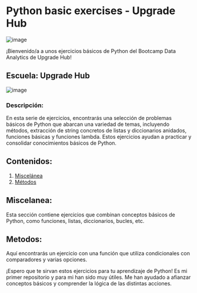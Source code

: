 # Python basic exercises - Upgrade Hub

![image](https://github.com/martahinojosa1/Python_exercises_I/assets/161476506/4b489444-dd7c-4018-88c3-a5d5b7c029ab)


¡Bienvenido/a a unos ejercicios básicos de Python del Bootcamp Data Analytics de Upgrade Hub!

## Escuela: Upgrade Hub

![image](https://github.com/martahinojosa1/Python_exercises_I/assets/161476506/1c16b7f3-9804-4973-8053-e1a7c321a9ef)


### Descripción:
En esta serie de ejercicios, encontrarás una selección de problemas básicos de Python que abarcan una variedad de temas, incluyendo métodos, extracción de string concretos de listas y diccionarios anidados, funciones básicas y funciones lambda. Estos ejercicios ayudan a practicar y consolidar conocimientos básicos de Python. 

## Contenidos:

1. [Miscelánea](#Miscelanea)
2. [Métodos](#Metodos)


## Miscelanea:

Esta sección contiene ejercicios que combinan conceptos básicos de Python, como funciones, listas, diccionarios, bucles, etc.

## Metodos:

Aquí encontrarás un ejercicio con una función que utiliza condicionales con comparadores y varias opciones. 


¡Espero que te sirvan estos ejercicios para tu aprendizaje de Python! Es mi primer repositorio y para mi han sido muy útiles. Me han ayudado a afianzar conceptos básicos y comprender la lógica de las distintas acciones.
